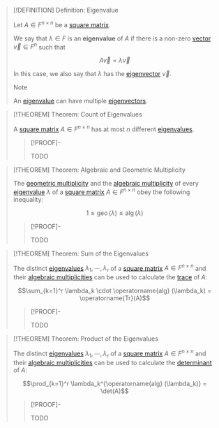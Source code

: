 >[!DEFINITION] Definition: Eigenvalue
>
>Let $A \in F^{n \times n}$ be a [square matrix](../Square%20Matrix.md).
>
>We say that $\lambda \in F$ is an **eigenvalue** of $A$ if there is a non-zero [vector](../../Row%20&%20Column%20Vectors/Column%20Vector.md) $\vec{v} \in F^n$ such that
>
>$$A \vec{v} = \lambda \vec{v}$$
>
>In this case, we also say that $\lambda$ has the [eigenvector](Eigenvector.md) $\vec{v}$.
>
>>[!NOTE]
>>
>>An [eigenvalue](Eigenvalue.md) can have multiple [eigenvectors](Eigenvector.md).
>>
>

>[!THEOREM] Theorem: Count of Eigenvalues
>
>A [square matrix](../Square%20Matrix.md) $A \in F^{n \times n}$ has at most $n$ different [eigenvalues](Eigenvalue.md).
>
>>[!PROOF]-
>>
>>TODO
>>
>

>[!THEOREM] Theorem: Algebraic and Geometric Multiplicity
>
>The [geometric multiplicity](Eigenspace.md) and the [algebraic multiplicity](Characteristic%20Polynomial.md) of every [eigenvalue](Eigenvalue.md) $\lambda$ of a [square matrix](../Square%20Matrix.md) $A \in F^{n \times n}$ obey the following inequality:
>
>$$1\le \operatorname{geo}(\lambda)\le \operatorname{alg}(\lambda)$$
>
>>[!PROOF]-
>>
>>TODO
>>
>

>[!THEOREM] Theorem: Sum of the Eigenvalues
>
>The distinct [eigenvalues](Eigenvalue.md) $\lambda_1, \cdots, \lambda_r$ of a [square matrix](../Square%20Matrix.md) $A \in F^{n \times n}$ and their [algebraic multiplicities](Characteristic%20Polynomial.md) can be used to calculate the [trace](../Trace.md) of $A$:
>
>$$\sum_{k=1}^r \lambda_k \cdot \operatorname{alg} (\lambda_k) = \operatorname{Tr}(A)$$
>
>>[!PROOF]-
>>
>>TODO
>>
>

>[!THEOREM] Theorem: Product of the Eigenvalues
>
>The distinct [eigenvalues](Eigenvalue.md) $\lambda_1, \cdots, \lambda_r$ of a [square matrix](../Square%20Matrix.md) $A \in F^{n \times n}$ and their [algebraic multiplicities](Characteristic%20Polynomial.md) can be used to calculate the [determinant](../Determinants/Determinant.md) of $A$:
>
>$$\prod_{k=1}^r \lambda_k^{\operatorname{alg} (\lambda_k)} = \det(A)$$
>
>>[!PROOF]-
>>
>>TODO
>>
>